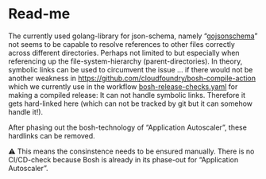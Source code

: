 # Read-me #

The currently used golang-library for json-schema, namely “[gojsonschema](<https://github.com/xeipuuv/gojsonschema>)” not seems to be capable to resolve references to other files correctly across different directories. Perhaps not limited to but especially when referencing up the file-system-hierarchy (parent-directories). In theory, symbolic links can be used to circumvent the issue … if there would not be another weakness in <https://github.com/cloudfoundry/bosh-compile-action> which we currently use in the workflow [bosh-release-checks.yaml](<../../../../.github/workflows/bosh-release-checks.yaml>) for making a compiled release: It can not handle symbolic links. Therefore it gets hard-linked here (which can not be tracked by git but it can somehow handle it!).

After phasing out the bosh-technology of “Application Autoscaler”, these hardlinks can be removed.

⚠️ This means the consinstence needs to be ensured manually. There is no CI/CD-check because Bosh is already in its phase-out for “Application Autoscaler”.
